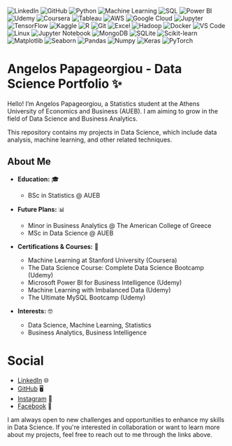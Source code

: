 ![LinkedIn](https://img.shields.io/badge/LinkedIn-%230077B5?style=flat&logo=linkedin&logoColor=white)
![GitHub](https://img.shields.io/badge/GitHub-%23121011?style=flat&logo=github&logoColor=white)
![Python](https://img.shields.io/badge/Python-3776AB?style=flat&logo=python&logoColor=white)
![Machine Learning](https://img.shields.io/badge/Machine%20Learning-FF6F00?style=flat&logo=robot&logoColor=white)
![SQL](https://img.shields.io/badge/SQL-4479A1?style=flat&logo=mysql&logoColor=white)
![Power BI](https://img.shields.io/badge/Power%20BI-F2C811?style=flat&logo=powerbi&logoColor=white)
![Udemy](https://img.shields.io/badge/Udemy-EC5252?style=flat&logo=udemy&logoColor=white)
![Coursera](https://img.shields.io/badge/Coursera-FF5B00?style=flat&logo=coursera&logoColor=white)
![Tableau](https://img.shields.io/badge/Tableau-E97627?style=flat&logo=tableau&logoColor=white)
![AWS](https://img.shields.io/badge/AWS-232F3E?style=flat&logo=amazonaws&logoColor=white)
![Google Cloud](https://img.shields.io/badge/Google%20Cloud-4285F4?style=flat&logo=googlecloud&logoColor=white)
![Jupyter](https://img.shields.io/badge/Jupyter-F37626?style=flat&logo=jupyter&logoColor=white)
![TensorFlow](https://img.shields.io/badge/TensorFlow-FF6F00?style=flat&logo=tensorflow&logoColor=white)
![Kaggle](https://img.shields.io/badge/Kaggle-20BEFF?style=flat&logo=kaggle&logoColor=white)
![R](https://img.shields.io/badge/R-276DC3?style=flat&logo=r&logoColor=white)
![Git](https://img.shields.io/badge/Git-F05032?style=flat&logo=git&logoColor=white)
![Excel](https://img.shields.io/badge/Excel-217346?style=flat&logo=microsoftexcel&logoColor=white)
![Hadoop](https://img.shields.io/badge/Hadoop-66CC33?style=flat&logo=apachehadoop&logoColor=white)
![Docker](https://img.shields.io/badge/Docker-2496ED?style=flat&logo=docker&logoColor=white)
![VS Code](https://img.shields.io/badge/VS%20Code-007ACC?style=flat&logo=visualstudiocode&logoColor=white)
![Linux](https://img.shields.io/badge/Linux-FCC624?style=flat&logo=linux&logoColor=black)
![Jupyter Notebook](https://img.shields.io/badge/Jupyter%20Notebook-F37626?style=flat&logo=jupyter&logoColor=white)
![MongoDB](https://img.shields.io/badge/MongoDB-47A248?style=flat&logo=mongodb&logoColor=white)
![SQLite](https://img.shields.io/badge/SQLite-003B57?style=flat&logo=sqlite&logoColor=white)
![Scikit-learn](https://img.shields.io/badge/Scikit--learn-F7931E?style=flat&logo=scikit-learn&logoColor=white)
![Matplotlib](https://img.shields.io/badge/Matplotlib-003B57?style=flat&logo=matplotlib&logoColor=white)
![Seaborn](https://img.shields.io/badge/Seaborn-9A9EAB?style=flat&logo=seaborn&logoColor=white)
![Pandas](https://img.shields.io/badge/Pandas-150458?style=flat&logo=pandas&logoColor=white)
![Numpy](https://img.shields.io/badge/Numpy-013243?style=flat&logo=numpy&logoColor=white)
![Keras](https://img.shields.io/badge/Keras-D00000?style=flat&logo=keras&logoColor=white)
![PyTorch](https://img.shields.io/badge/PyTorch-EE4C2C?style=flat&logo=pytorch&logoColor=white)

# Angelos Papageorgiou - Data Science Portfolio ✨

Hello! I’m Angelos Papageorgiou, a Statistics student at the Athens University of Economics and Business (AUEB). I am aiming to grow in the field of Data Science and Business Analytics.

This repository contains my projects in Data Science, which include data analysis, machine learning, and other related techniques.

## About Me

- **Education:** 🎓
  - BSc in Statistics @ AUEB

- **Future Plans:** 📊
  - Minor in Business Analytics @ The American College of Greece 
  - MSc in Data Science @ AUEB 

- **Certifications & Courses:** 🚀
  - Machine Learning at Stanford University (Coursera)
  - The Data Science Course: Complete Data Science Bootcamp (Udemy)
  - Microsoft Power BI for Business Intelligence (Udemy)
  - Machine Learning with Imbalanced Data (Udemy)
  - The Ultimate MySQL Bootcamp (Udemy)

- **Interests:** 🤓
  - Data Science, Machine Learning, Statistics
  - Business Analytics, Business Intelligence

# Social
- [LinkedIn](https://www.linkedin.com/in/angelos-papageorgiou-ap2409/) 🌐
- [GitHub](https://github.com/angpapageorgiou) 🖥️
- [Instagram](https://www.instagram.com/agg_ppg) 📸
- [Facebook](https://www.facebook.com/AggelosPapageorgiouu?locale=el_GR) 📘



I am always open to new challenges and opportunities to enhance my skills in Data Science. If you're interested in collaboration or want to learn more about my projects, feel free to reach out to me through the links above.

